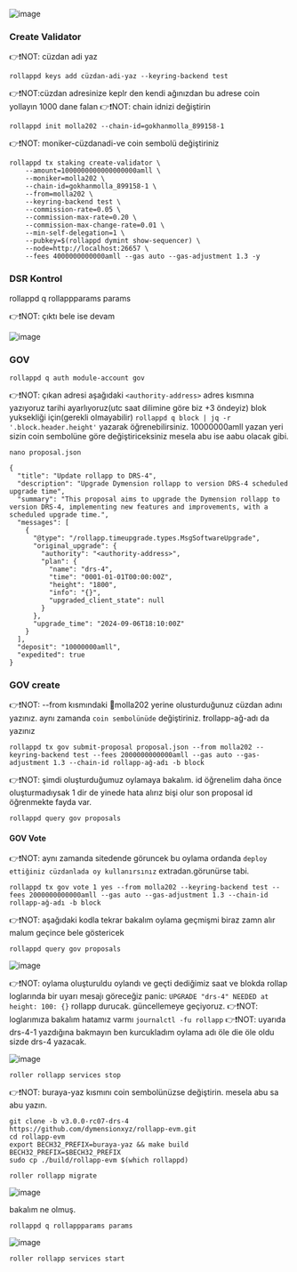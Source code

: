 
![image](https://github.com/user-attachments/assets/bece2e89-bf0d-4b3f-876b-e4d46167abd3)


### Create Validator
👉❗NOT: cüzdan adi yaz
```
rollappd keys add cüzdan-adi-yaz --keyring-backend test
```
👉❗NOT:cüzdan adresinize keplr den kendi ağınızdan bu adrese coin yollayın 1000 dane falan
👉❗NOT: chain idnizi değiştirin
```
rollappd init molla202 --chain-id=gokhanmolla_899158-1
```
👉❗NOT: moniker-cüzdanadi-ve coin sembolü değiştiriniz
```
rollappd tx staking create-validator \
    --amount=1000000000000000000amll \
    --moniker=molla202 \
    --chain-id=gokhanmolla_899158-1 \
    --from=molla202 \
    --keyring-backend test \
    --commission-rate=0.05 \
    --commission-max-rate=0.20 \
    --commission-max-change-rate=0.01 \
    --min-self-delegation=1 \
    --pubkey=$(rollappd dymint show-sequencer) \
    --node=http://localhost:26657 \
    --fees 4000000000000amll --gas auto --gas-adjustment 1.3 -y
```
### DSR Kontrol

rollappd q rollappparams params

👉❗NOT: çıktı bele ise devam

![image](https://github.com/user-attachments/assets/2c9dfdd0-28f7-4110-b6bf-5ea97e618ddb)


### GOV
```
rollappd q auth module-account gov
```
👉❗NOT: çıkan adresi aşağıdaki `<authority-address>` adres kısmına yazıyoruz tarihi ayarlıyoruz(utc saat dilimine göre biz +3 öndeyiz) blok yuksekliği için(gerekli olmayabilir) `rollappd q block | jq -r '.block.header.height'` yazarak öğrenebilirsiniz. 10000000amll yazan yeri sizin coin sembolüne göre değiştiriceksiniz mesela abu ise aabu olacak gibi.
```
nano proposal.json
```
```
{
  "title": "Update rollapp to DRS-4",
  "description": "Upgrade Dymension rollapp to version DRS-4 scheduled upgrade time",
  "summary": "This proposal aims to upgrade the Dymension rollapp to version DRS-4, implementing new features and improvements, with a scheduled upgrade time.",
  "messages": [
    {
      "@type": "/rollapp.timeupgrade.types.MsgSoftwareUpgrade",
      "original_upgrade": {
        "authority": "<authority-address>",
        "plan": {
          "name": "drs-4",
          "time": "0001-01-01T00:00:00Z",
          "height": "1800",
          "info": "{}",
          "upgraded_client_state": null
        }
      },
      "upgrade_time": "2024-09-06T18:10:00Z"
    }
  ],
  "deposit": "10000000amll",
  "expedited": true
}
```


### GOV create

👉❗NOT: --from kısmındaki 🌟molla202 yerine olusturduğunuz cüzdan adını yazınız. aynı zamanda `coin sembolünüde` değiştiriniz. ❗rollapp-ağ-adı da yazınız
```
rollappd tx gov submit-proposal proposal.json --from molla202 --keyring-backend test --fees 2000000000000amll --gas auto --gas-adjustment 1.3 --chain-id rollapp-ağ-adı -b block
```
👉❗NOT: şimdi oluşturduğumuz oylamaya bakalım. id öğrenelim daha önce oluşturmadıysak 1 dir de yinede hata alırız bişi olur son proposal id öğrenmekte fayda var.
```
rollappd query gov proposals
```
#### GOV Vote
👉❗NOT: aynı zamanda sitedende göruncek bu oylama ordanda `deploy ettiğiniz cüzdanlada oy kullanırsınız` extradan.görunürse tabi.
```
rollappd tx gov vote 1 yes --from molla202 --keyring-backend test --fees 2000000000000amll --gas auto --gas-adjustment 1.3 --chain-id rollapp-ağ-adı -b block
```
👉❗NOT: aşağıdaki kodla tekrar bakalım oylama geçmişmi biraz zamn alır malum geçince bele göstericek
```
rollappd query gov proposals
```
![image](https://github.com/user-attachments/assets/d97678ac-bf4a-4653-bfcc-b24a37346496)

👉❗NOT: oylama oluşturuldu oylandı ve geçti dediğimiz saat ve blokda rollap loglarında bir uyarı mesajı göreceğiz panic: `UPGRADE "drs-4" NEEDED at height: 100: {}` rollapp durucak. güncellemeye geçiyoruz.
👉❗NOT: loglarımıza bakalım hatamız varmı `journalctl -fu rollapp`
👉❗NOT: uyarıda drs-4-1 yazdığına bakmayın ben kurcukladım oylama adı öle die öle oldu sizde drs-4 yazacak.

![image](https://github.com/user-attachments/assets/0fde53fd-afa3-4ecc-b5e0-01f94948ce9f)

```
roller rollapp services stop
```
👉❗NOT: buraya-yaz kısmını   coin sembolünüzse     değiştirin.   mesela abu sa abu yazın.
```
git clone -b v3.0.0-rc07-drs-4 https://github.com/dymensionxyz/rollapp-evm.git
cd rollapp-evm
export BECH32_PREFIX=buraya-yaz && make build BECH32_PREFIX=$BECH32_PREFIX
sudo cp ./build/rollapp-evm $(which rollappd)
```
```
roller rollapp migrate
```

![image](https://github.com/user-attachments/assets/f589502e-4255-43de-b194-738395f84cdc)

bakalım ne olmuş.
```
rollappd q rollappparams params
```

![image](https://github.com/user-attachments/assets/e80ba421-52dc-45d4-8848-42dfe89e9e4f)


```
roller rollapp services start
```









